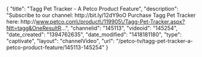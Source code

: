 {
    "title": "Tagg Pet Tracker - A Petco Product Feature",
    "description": "Subscribe to our channel: http:\/\/bit.ly\/12dY9oO Purchase Tagg Pet Tracker here: http:\/\/www.petco.com\/product\/119905\/Tagg-Pet-Tracker.aspx?Ntt=tagg&OneResultR...",
    "channelid": "145113",
    "videoid": "145254",
    "date_created": "1394762635",
    "date_modified": "1418181180",
    "type": "captivate",
    "layout": "channelVideo",
    "url": "\/petco-tv\/tagg-pet-tracker-a-petco-product-feature\/145113-145254"
}